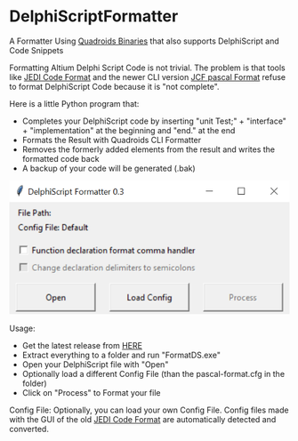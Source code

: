 # DelphiScriptFormatter
A Formatter Using [Quadroids Binaries](https://github.com/quadroid/jcf-pascal-format/releases/tag/v1.0.1) that also supports DelphiScript and Code Snippets

Formatting Altium Delphi Script Code is not trivial. The problem is that tools like
[JEDI Code Format](https://jedicodeformat.sourceforge.net/)
and the newer CLI version
[JCF pascal Format](https://github.com/quadroid/jcf-pascal-format)
refuse to format DelphiScript Code because it is "not complete".

Here is a little Python program that:
* Completes your DelphiScript code by inserting "unit Test;" + "interface" + "implementation" at the beginning and "end." at the end
* Formats the Result with Quadroids CLI Formatter
* Removes the formerly added elements from the result and writes the formatted code back
* A backup of your code will be generated (.bak)

![Program](/doc/Prog.PNG)
     
Usage:
* Get the latest release from [HERE](https://github.com/dotmjsc/DelphiScriptFormatter/releases/)
* Extract everything to a folder and run "FormatDS.exe"
* Open your DelphiScript file with "Open"
* Optionally load a different Config File (than the pascal-format.cfg in the folder)
* Click on "Process" to Format your file
     
Config File:
Optionally, you can load your own Config File. Config files made with the GUI of the old [JEDI Code Format](https://jedicodeformat.sourceforge.net/) are automatically detected and converted.
